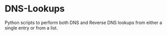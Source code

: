 # DNS-Lookups
Python scripts to perform both DNS and Reverse DNS lookups from either a single entry or from a list.
